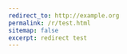 ```yaml
---
redirect_to: http://example.org
permalink: /r/test.html
sitemap: false
excerpt: redirect test
---
```

